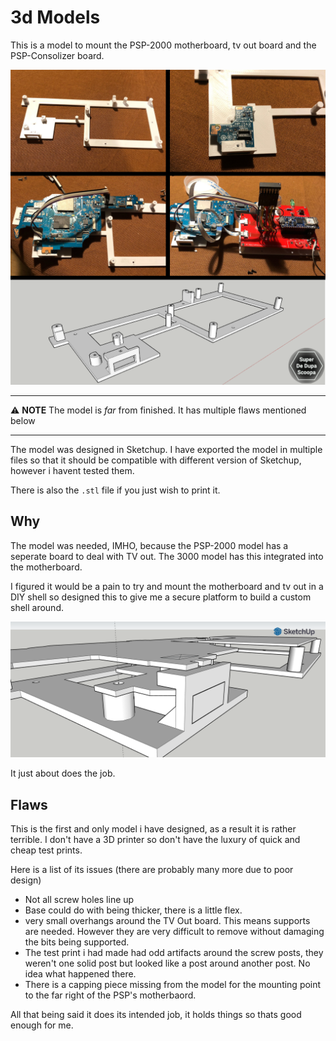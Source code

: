 # 3d Models

This is a model to mount the PSP-2000 motherboard, tv out board and the PSP-Consolizer board.

<div style="text-align: center">
    <img src="./combined.png" alt="drawing" max-width="50%">
</div>

---

⚠ **NOTE** The model is *far* from finished. It has multiple flaws mentioned below

---

The model was designed in Sketchup. I have exported the model in multiple files so that it should be compatible with different version of Sketchup, however i havent tested them.

There is also the `.stl` file if you just wish to print it.

## Why

The model was needed, IMHO, because the PSP-2000 model has a seperate board to deal with TV out. The 3000 model has this integrated into the motherboard. 

I figured it would be a pain to try and mount the motherboard and tv out in a DIY shell so designed this to give me a secure platform to build a custom shell around.

<div style="text-align: center">
    <img src="./TVOut.png" alt="drawing" max-width="50%">
</div>

It just about does the job.

## Flaws

This is the first and only model i have designed, as a result it is rather terrible. I don't have a 3D printer so don't have the luxury of quick and cheap test prints.

Here is a list of its issues (there are probably many more due to poor design)

* Not all screw holes line up
* Base could do with being thicker, there is a little flex.
* very small overhangs around the TV Out board. This means supports are needed. However they are very difficult to remove without damaging the bits being supported.
* The test print i had made had odd artifacts around the screw posts, they weren't one solid post but looked like a post around another post. No idea what happened there.
* There is a capping piece missing from the model for the mounting point to the far right of the PSP's motherbaord.

All that being said it does its intended job, it holds things so thats good enough for me.